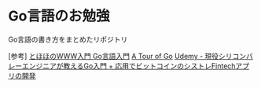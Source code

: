 # Go言語のお勉強
Go言語の書き方をまとめたリポジトリ

[参考]
[とほほのWWW入門 Go言語入門](http://www.tohoho-web.com/ex/golang.html)
[A Tour of Go](https://go-tour-jp.appspot.com/welcome/1)
[Udemy - 現役シリコンバレーエンジニアが教えるGo入門 + 応用でビットコインのシストレFintechアプリの開発](https://www.udemy.com/course/go-fintech/)
